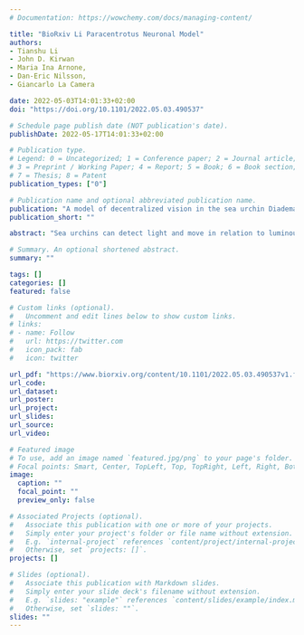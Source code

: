 ```yaml
---
# Documentation: https://wowchemy.com/docs/managing-content/

title: "BioRxiv Li Paracentrotus Neuronal Model"
authors:
- Tianshu Li
- John D. Kirwan
- Maria Ina Arnone,
- Dan-Eric Nilsson,
- Giancarlo La Camera

date: 2022-05-03T14:01:33+02:00
doi: "https://doi.org/10.1101/2022.05.03.490537"

# Schedule page publish date (NOT publication's date).
publishDate: 2022-05-17T14:01:33+02:00

# Publication type.
# Legend: 0 = Uncategorized; 1 = Conference paper; 2 = Journal article;
# 3 = Preprint / Working Paper; 4 = Report; 5 = Book; 6 = Book section;
# 7 = Thesis; 8 = Patent
publication_types: ["0"]

# Publication name and optional abbreviated publication name.
publication: "A model of decentralized vision in the sea urchin Diadema africanum"
publication_short: ""

abstract: "Sea urchins can detect light and move in relation to luminous stimuli despite lacking eyes. They presumably detect light through photoreceptor cells distributed on their body surface. However, there is currently no mechanistic explanation of how these animals can process light to detect visual stimuli and produce oriented movement. Here, we present a model of decentralized vision in echinoderms that includes all known processing stages, from photoreceptor cells to radial nerve neurons to neurons contained in the oral nerve ring encircling the mouth of the animals. In the model, light stimuli captured by photoreceptor cells produce neural activity in the radial nerve neurons. In turn, neural activity in the radial nerves is integrated in the oral nerve ring to produce a profile of neural activity reaching spatially across several ambulacra. This neural activity is read out to produce a model of movement. The model captures the pattern of behavior observed in sea urchin Diadema africanum probed with a variety of physical stimuli. The specific pattern of neural connections used in the model makes testable predictions on the properties of single neurons and aggregate neural behavior in Diadema africanum and other echinoderms, offering a potential understanding of the mechanism of visual orientation in these animals."

# Summary. An optional shortened abstract.
summary: ""

tags: []
categories: []
featured: false

# Custom links (optional).
#   Uncomment and edit lines below to show custom links.
# links:
# - name: Follow
#   url: https://twitter.com
#   icon_pack: fab
#   icon: twitter

url_pdf: "https://www.biorxiv.org/content/10.1101/2022.05.03.490537v1.full.pdf"
url_code:
url_dataset:
url_poster:
url_project:
url_slides:
url_source:
url_video:

# Featured image
# To use, add an image named `featured.jpg/png` to your page's folder.
# Focal points: Smart, Center, TopLeft, Top, TopRight, Left, Right, BottomLeft, Bottom, BottomRight.
image:
  caption: ""
  focal_point: ""
  preview_only: false

# Associated Projects (optional).
#   Associate this publication with one or more of your projects.
#   Simply enter your project's folder or file name without extension.
#   E.g. `internal-project` references `content/project/internal-project/index.md`.
#   Otherwise, set `projects: []`.
projects: []

# Slides (optional).
#   Associate this publication with Markdown slides.
#   Simply enter your slide deck's filename without extension.
#   E.g. `slides: "example"` references `content/slides/example/index.md`.
#   Otherwise, set `slides: ""`.
slides: ""
---
```

